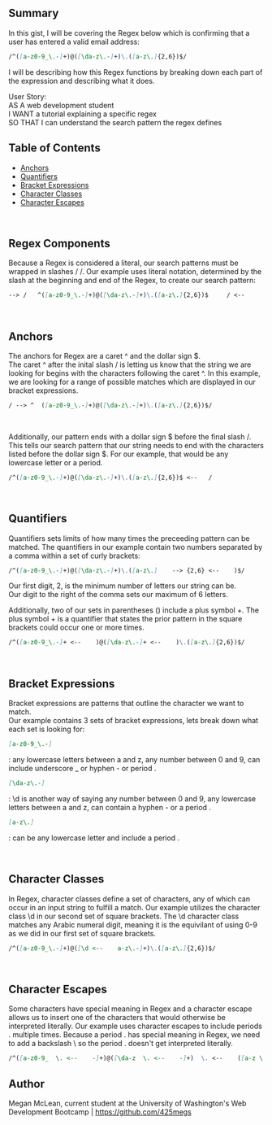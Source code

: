## Summary
In this gist, I will be covering the Regex below which is confirming that a user has entered a valid email address:
```md
/^([a-z0-9_\.-]+)@([\da-z\.-]+)\.([a-z\.]{2,6})$/
```

I will be describing how this Regex functions by breaking down each part of the expression and describing what it does.

User Story: <br>
AS A web development student <br>
I WANT a tutorial explaining a specific regex <br>
SO THAT I can understand the search pattern the regex defines


## Table of Contents
- [Anchors](#anchors)
- [Quantifiers](#quantifiers)
- [Bracket Expressions](#bracket-expressions)
- [Character Classes](#character-classes)
- [Character Escapes](#character-escapes)

<br>

## Regex Components
Because a Regex is considered a literal, our search patterns must be wrapped in slashes / /. Our example uses literal notation, determined by the slash at the beginning and end of the Regex, to create our search pattern: <br>
```md
--> /   ^([a-z0-9_\.-]+)@([\da-z\.-]+)\.([a-z\.]{2,6})$     / <--
```

<br>

## Anchors
The anchors for Regex are a caret ^ and the dollar sign \$. <br> 
The caret ^ after the inital slash / is letting us know that the string we are looking for begins with the characters following the caret ^. In this example, we are looking for a range of possible matches which are displayed in our bracket expressions. <br>
```md
/ --> ^  ([a-z0-9_\.-]+)@([\da-z\.-]+)\.([a-z\.]{2,6})$/
```

<br>

Additionally, our pattern ends with a dollar sign \$ before the final slash /. This tells our search pattern that our string needs to end with the characters listed before the dollar sign \$. For our example, that would be any lowercase letter or a period. <br>
```md
/^([a-z0-9_\.-]+)@([\da-z\.-]+)\.([a-z\.]{2,6})$ <--   /
```

<br>

## Quantifiers
Quantifiers sets limits of how many times the preceeding pattern can be matched. The quantifiers in our example contain two numbers separated by a comma within a set of curly brackets:

```md
/^([a-z0-9_\.-]+)@([\da-z\.-]+)\.([a-z\.]    --> {2,6} <--    )$/
```

Our first digit, 2, is the minimum number of letters our string can be. <br>
Our digit to the right of the comma sets our maximum of 6 letters.

Additionally, two of our sets in parentheses () include a plus symbol +. The plus symbol + is a quantifier that states the prior pattern in the square brackets could occur one or more times.

```md
/^([a-z0-9_\.-]+ <--    )@([\da-z\.-]+ <--    )\.([a-z\.]{2,6})$/
```

<br>

## Bracket Expressions
Bracket expressions are patterns that outline the character we want to match. <br>
Our example contains 3 sets of bracket expressions, lets break down what each set is looking for: <br>
```md
[a-z0-9_\.-]
```
: any lowercase letters between a and z, any number between 0 and 9, can include underscore _ or hyphen - or period . <br>
```md
[\da-z\.-]
```
: \d is another way of saying any number between 0 and 9, any lowercase letters between a and z, can contain a hyphen - or a period . <br>
```md
[a-z\.]
```
: can be any lowercase letter and include a period .

<br>

## Character Classes
In Regex, character classes define a set of characters, any of which can occur in an input string to fulfill a match. Our example utilizes the character class \d in our second set of square brackets. The \d character class matches any Arabic numeral digit, meaning it is the equivilant of using 0-9 as we did in our first set of square brackets.

```md
/^([a-z0-9_\.-]+)@([\d <--    a-z\.-]+)\.([a-z\.]{2,6})$/
```
<br>

## Character Escapes
Some characters have special meaning in Regex and a character escape allows us to insert one of the characters that would otherwise be interpreted literally. 
Our example uses character escapes to include periods . multiple times. Because a period . has special meaning in Regex, we need to add a backslash \ so the period . doesn't get interpreted literally. 

```md
/^([a-z0-9_  \. <--    -]+)@([\da-z  \. <--    -]+)  \. <--    ([a-z \. <--    ]{2,6})$/
```


## Author
Megan McLean, current student at the University of Washington's Web Development Bootcamp | https://github.com/425megs